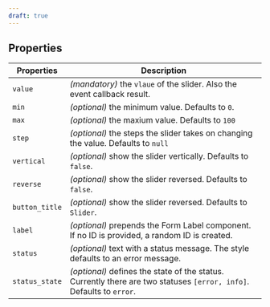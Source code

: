 ```yaml
---
draft: true
---
```


## Properties

| Properties     | Description                                                                                                          |
| -------------- | -------------------------------------------------------------------------------------------------------------------- |
| `value`        | _(mandatory)_ the `vlaue` of the slider. Also the event callback result.                                             |
| `min`          | _(optional)_ the minimum value. Defaults to `0`.                                                                     |
| `max`          | _(optional)_ the maxium value. Defaults to `100`                                                                     |
| `step`         | _(optional)_ the steps the slider takes on changing the value. Defaults to `null`                                    |
| `vertical`     | _(optional)_ show the slider vertically. Defaults to `false`.                                                        |
| `reverse`      | _(optional)_ show the slider reversed. Defaults to `false`.                                                          |
| `button_title` | _(optional)_ show the slider reversed. Defaults to `Slider`.                                                         |
| `label`        | _(optional)_ prepends the Form Label component. If no ID is provided, a random ID is created.                        |
| `status`       | _(optional)_ text with a status message. The style defaults to an error message.                                     |
| `status_state` | _(optional)_ defines the state of the status. Currently there are two statuses `[error, info]`. Defaults to `error`. |
